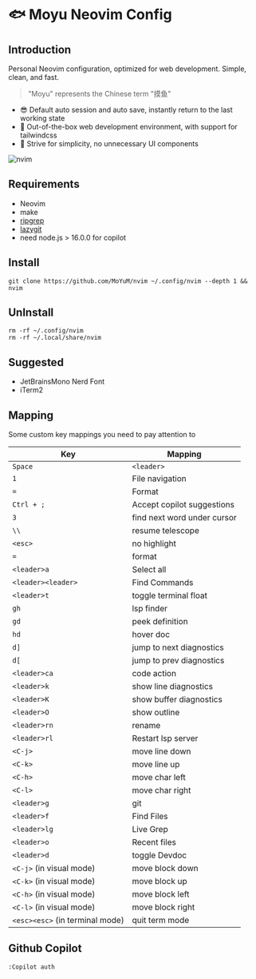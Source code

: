 # 🐟 Moyu Neovim Config

## Introduction

Personal Neovim configuration, optimized for web development. Simple, clean, and fast.

> "Moyu" represents the Chinese term "摸鱼"

- 😎 Default auto session and auto save, instantly return to the last working state
- 💫 Out-of-the-box web development environment, with support for tailwindcss
- 🎈 Strive for simplicity, no unnecessary UI components

![nvim](./images/nvim.png)

## Requirements

- Neovim
- make
- [ripgrep](https://github.com/BurntSushi/ripgrep)
- [lazygit](https://github.com/jesseduffield/lazygit)
- need node.js > 16.0.0 for copilot

## Install

```
git clone https://github.com/MoYuM/nvim ~/.config/nvim --depth 1 && nvim
```

## UnInstall

```
rm -rf ~/.config/nvim
rm -rf ~/.local/share/nvim
```

## Suggested

- JetBrainsMono Nerd Font
- iTerm2

## Mapping

Some custom key mappings you need to pay attention to

| Key | Mapping |
|------|------|
| `Space` | `<leader>` |
| `1` | File navigation |
| `=` | Format |
| `Ctrl + ;` | Accept copilot suggestions |
| `3` | find next word under cursor |
| `\\` | resume telescope |
| `<esc>` | no highlight |
| `=` | format |
| `<leader>a` | Select all |
| `<leader><leader>` | Find Commands |
| `<leader>t` | toggle terminal float |
| `gh` | lsp finder |
| `gd` | peek definition |
| `hd` | hover doc |
| `d]` | jump to next diagnostics |
| `d[` | jump to prev diagnostics |
| `<leader>ca` | code action |
| `<leader>k` | show line diagnostics |
| `<leader>K` | show buffer diagnostics |
| `<leader>O` | show outline |
| `<leader>rn` | rename |
| `<leader>rl` | Restart lsp server |
| `<C-j>` | move line down |
| `<C-k>` | move line up |
| `<C-h>` | move char left |
| `<C-l>` | move char right |
| `<leader>g` | git |
| `<leader>f` | Find Files |
| `<leader>lg` | Live Grep |
| `<leader>o` | Recent files |
| `<leader>d` | toggle Devdoc |
| `<C-j>` (in visual mode) | move block down |
| `<C-k>` (in visual mode) | move block up |
| `<C-h>` (in visual mode) | move block left |
| `<C-l>` (in visual mode) | move block right |
| `<esc><esc>` (in terminal mode) | quit term mode |

## Github Copilot
```
:Copilot auth
```
